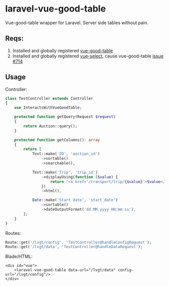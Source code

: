 # laravel-vue-good-table
Vue-good-table wrapper for Laravel. Server side tables without pain.

## Reqs:
1. Installed and globally registered [vue-good-table](https://xaksis.github.io/vue-good-table/)
2. Installed and globally registered [vue-select](https://vue-select.org/), cause vue-good-table [issue #714](https://github.com/xaksis/vue-good-table/issues/714)

## Usage

Controller:
```php
class TestController extends Controller
{
    use InteractsWithVueGoodTable;

    protected function getQuery(Request $request)
    {
        return Auction::query();
    }

    protected function getColumns(): array
    {
        return [
            Text::make('ID', 'auction_id')
                ->sortable()
                ->searchable(),

            Text::make('Trip', 'trip_id')
                ->displayUsing(function ($value) {
                    return "<a href='/transport/trip/{$value}'>$value</a>";
                })
                ->html(),

            Date::make('Start date', 'start_date')
                ->sortable()
                ->dateOutputFormat('dd.MM.yyyy HH:mm:ss'),
        ];
    }
}
```

Routes:
```php
Route::get('/lvgt/config', 'TestController@handleConfigRequest');
Route::get('/lvgt/data', 'TestController@handleDataRequest');
```

Blade/HTML:
```blade
<div id="vue">
    <laravel-vue-good-table data-url="/lvgt/data" config-url="/lvgt/config"/>
</div>
```